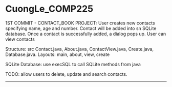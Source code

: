 CuongLe_COMP225
===============

 1ST COMMIT - CONTACT_BOOK PROJECT:
 User creates new contacts specifying name, age and number. Contact will be added into sn SQLite database. 
 Once a contact is successfully added, a dialog pops up.
 User can view contacts

Structure: src Contact.java, About.java, ContactView.java, Create.java, Database.java. Layouts: main, about, view, create

SQLite Database: use execSQL to call SQLite methods from java


TODO: allow users to delete, update and search contacts. 
 
 
------
